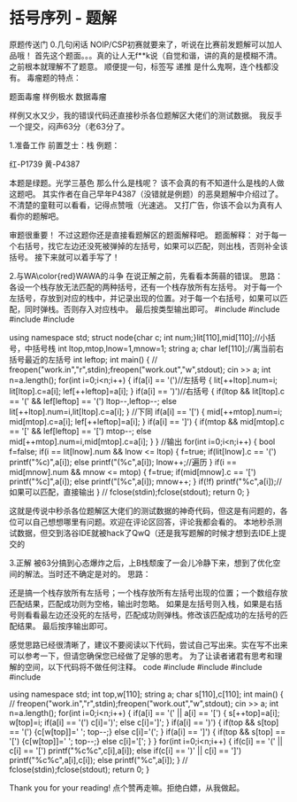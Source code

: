 # 括号序列 - 题解

原题传送门
0.几句闲话
NOIP/CSP初赛就要来了，听说在比赛前发题解可以加人品哦！
首先这个题面。。。真的让人无f**k说（自觉和谐，讲的真的是模糊不清。之前根本就理解不了题意。
顺便提一句，标签写 递推 是什么鬼啊，连个栈都没有。
毒瘤题的特点：

题面毒瘤
样例极水
数据毒瘤

样例又水又少，我的错误代码还直接秒杀各位题解区大佬们的测试数据。
我反手一个提交，闷声63分（老63分了。

1.准备工作
前置芝士：栈
例题：

红-P1739
黄-P4387

本题是绿题。光学三基色
那么什么是栈呢？
该不会真的有不知道什么是栈的人做这题吧。
其实作者在自己早年P4387（没错就是例题）的恶臭题解中介绍过了。不清楚的童鞋可以看看，记得点赞哦（光速逃。
又打广告，你该不会以为真有人看你的题解吧。

审题很重要！
不过这题你还是直接看题解区的题面解释吧。
题面解释：
对于每一个右括号，找它左边还没死被弹掉的左括号，如果可以匹配，则出栈，否则补全该括号。
接下来就可以着手写了！

2.与WA\color{red}WAWA的斗争
在说正解之前，先看看本蒟蒻的错误。
思路：
各设一个栈存放无法匹配的两种括号，还有一个栈存放所有左括号。
对于每一个左括号，存放到对应的栈中，并记录出现的位置。对于每一个右括号，如果可以匹配，同时弹栈。否则存入对应栈中。
最后按类型输出即可。
#include <cstdio>
#include <iostream>
#include <cstring>
#include <string>

using namespace std;
struct node{char c; int num;}lit[110],mid[110];//小括号，中括号栈
int ltop,mtop,lnow=1,mnow=1;
string a;
char lef[110];//离当前右括号最近的左括号
int leftop;
int main()
{
//	freopen("work.in","r",stdin);freopen("work.out","w",stdout);
	cin >> a;
	int n=a.length();
	for(int i=0;i<n;i++)
	{
		if(a[i] == '(')//左括号
		{
			lit[++ltop].num=i;
			lit[ltop].c=a[i];
			lef[++leftop]=a[i];
		}
		if(a[i] == ')')//右括号
		{
			if(ltop && lit[ltop].c == '(' && lef[leftop] == '(') ltop--,leftop--;
			else lit[++ltop].num=i,lit[ltop].c=a[i];
		}
     //下同
		if(a[i] == '[')
		{
			mid[++mtop].num=i;
			mid[mtop].c=a[i];
			lef[++leftop]=a[i];
		}
		if(a[i] == ']')
		{
			if(mtop && mid[mtop].c == '[' && lef[leftop] == '[') mtop--;
			else mid[++mtop].num=i,mid[mtop].c=a[i];
		}
	}
   //输出
	for(int i=0;i<n;i++)
	{
		bool f=false; 
		if(i == lit[lnow].num && lnow <= ltop)
		{
			f=true;
			if(lit[lnow].c == '(') printf("%c)",a[i]);
			else printf("(%c",a[i]);
			lnow++;//遍历
		}
		if(i == mid[mnow].num && mnow <= mtop)
		{
			f=true;
			if(mid[mnow].c == '[') printf("%c]",a[i]);
			else printf("[%c",a[i]);
			mnow++;
		}
		if(!f) printf("%c",a[i]);//如果可以匹配，直接输出
	}
//	fclose(stdin);fclose(stdout);
	return 0;
}

这就是传说中秒杀各位题解区大佬们的测试数据的神奇代码，但这是有问题的，各位可以自己想想哪里有问题。欢迎在评论区回答，评论我都会看的。
本地秒杀测试数据，但交到洛谷IDE就被hack了QwQ（还是我写题解的时候才想到去IDE上提交的

3.正解
被63分搞到心态爆炸之后，上B栈颓废了一会儿冷静下来，想到了优化空间的解法。当时还不确定是对的。
思路：

还是搞一个栈存放所有左括号；一个栈存放所有左括号出现的位置；一个数组存放匹配结果，匹配成功则为空格，输出时忽略。
如果是左括号则入栈，如果是右括号则看看最左边还没死的左括号，匹配成功则弹栈。修改该匹配成功的左括号的匹配结果。
最后按序输出即可。

感觉思路已经很清晰了，建议不要阅读以下代码，尝试自己写出来。实在写不出来可以参考一下，但请您确保您已经做了足够的思考。 为了让读者诸君有思考和理解的空间，以下代码将不做任何注释。
code
#include <cstdio>
#include <iostream>
#include <cstring>
#include <string>

using namespace std;
int top,w[110];
string a;
char s[110],c[110];
int main()
{
//	freopen("work.in","r",stdin);freopen("work.out","w",stdout);
	cin >> a;
	int n=a.length();
	for(int i=0;i<n;i++)
	{
		if(a[i] == '(' || a[i] == '[')
		{
			s[++top]=a[i];
			w[top]=i;
			if(a[i] == '(') c[i]=')';
			else c[i]=']';
		}
		if(a[i] == ')')
		{
			if(top && s[top] == '(') {c[w[top]]=' '; top--;}
			else c[i]='(';
		} 
		if(a[i] == ']')
		{
			if(top && s[top] == '[') {c[w[top]]=' '; top--;}
			else c[i]='[';
		}
	}
	for(int i=0;i<n;i++)
	{
		if(c[i] == '(' || c[i] == '[') printf("%c%c",c[i],a[i]);
		else if(c[i] == ')' || c[i] == ']') printf("%c%c",a[i],c[i]);
		else printf("%c",a[i]);
	}
//	fclose(stdin);fclose(stdout);
	return 0;
}

Thank you for your reading!
点个赞再走嘛。拒绝白嫖，从我做起。
 